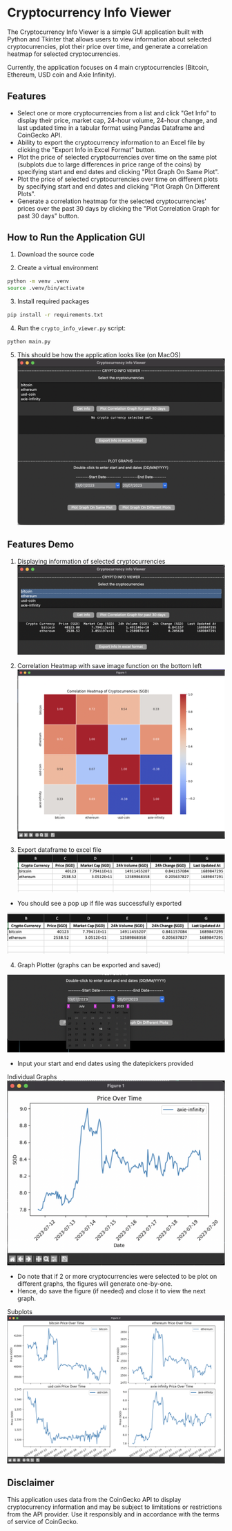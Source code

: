 # Cryptocurrency Info Viewer

The Cryptocurrency Info Viewer is a simple GUI application built with Python and Tkinter that allows users to view information about selected cryptocurrencies, plot their price over time, and generate a correlation heatmap for selected cryptocurrencies.

Currently, the application focuses on 4 main cryptocurrencies (Bitcoin, Ethereum, USD coin and Axie Infinity).

## Features

- Select one or more cryptocurrencies from a list and click "Get Info" to display their price, market cap, 24-hour volume, 24-hour change, and last updated time in a tabular format using Pandas Dataframe and CoinGecko API.
- Ability to export the cryptocurrency information to an Excel file by clicking the "Export Info in Excel Format" button.
- Plot the price of selected cryptocurrencies over time on the same plot (subplots due to large differences in price range of the coins) by specifying start and end dates and clicking "Plot Graph On Same Plot".
- Plot the price of selected cryptocurrencies over time on different plots by specifying start and end dates and clicking "Plot Graph On Different Plots".
- Generate a correlation heatmap for the selected cryptocurrencies' prices over the past 30 days by clicking the "Plot Correlation Graph for past 30 days" button.

## How to Run the Application GUI

1. Download the source code

2. Create a virtual environment

```bash
python -m venv .venv
source .venv/bin/activate
```

3. Install required packages

```bash
pip install -r requirements.txt
```

4. Run the `crypto_info_viewer.py` script:

```bash
python main.py
```

5. This should be how the application looks like (on MacOS)
![How the application looks like](images/GUI.png )

## Features Demo

1. Displaying information of selected cryptocurrencies
![Info Viewer](images/info.png)

2. Correlation Heatmap with save image function on the bottom left
![Correlation Heatmap](images/corr_graph.png)

3. Export dataframe to excel file
![Export to excel](images/excel_file_eg.png)
* You should see a pop up if file was successfully exported

![Export to excel](images/excel_file_eg.png)

4. Graph Plotter (graphs can be exported and saved)

![Date entry](images/date_entry.png)
* Input your start and end dates using the datepickers provided

Individual Graphs
![Individual graph](images/individual_graph.png)
* Do note that if 2 or more cryptocurrencies were selected to be plot on different graphs, the figures will generate one-by-one.
* Hence, do save the figure (if needed) and close it to view the next graph.

Subplots 
![Subplots](images/subplots.png)

## Disclaimer
This application uses data from the CoinGecko API to display cryptocurrency information and may be subject to limitations or restrictions from the API provider. Use it responsibly and in accordance with the terms of service of CoinGecko.